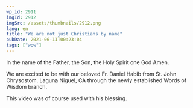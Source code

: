 ```yaml
---
wp_id: 2911
imgId: 2912
imgSrc: /assets/thumbnails/2912.png
lang: en
title: "We are not just Christians by name"
pubDate: 2021-06-11T00:23:04
tags: ["wow"]
---
```


<!-- page: 6 -->

<p>In the name of the Father, the Son, the Holy Spirit one God Amen.</p>
<p>We are excited to be with our beloved Fr. Daniel Habib from St. John Chrysostom. Laguna Niguel, CA through the newly established Words of Wisdom branch.</p>
<p>This video was of course used with his blessing.</p>
<p>&nbsp;</p>
